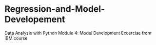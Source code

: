 # Regression-and-Model-Developement
Data Analysis with Python
Module 4: Model Development
Excercise from IBM course 
